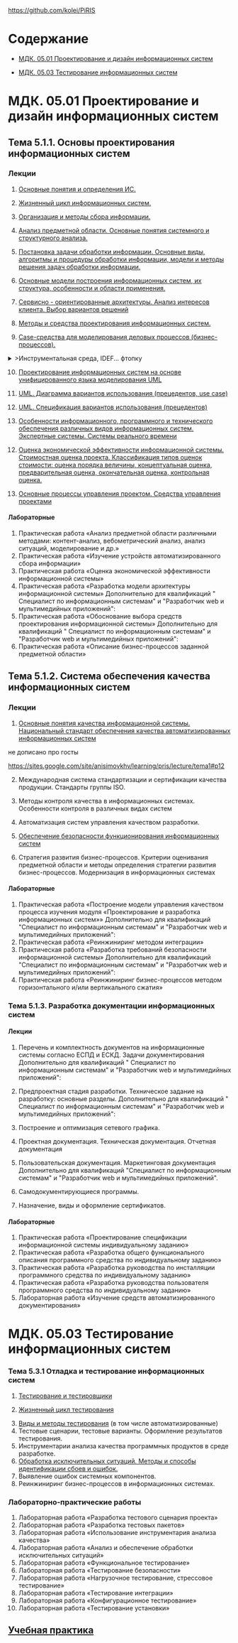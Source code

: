 https://github.com/kolei/PiRIS

# Содержание

* [МДК. 05.01 Проектирование и дизайн информационных систем](#МДК-0501-Проектирование-и-дизайн-информационных-систем)

* [МДК. 05.03 Тестирование информационных систем](#МДК-0503-Тестирование-информационных-систем)

# МДК. 05.01 Проектирование и дизайн информационных систем

[56+92=148, 34+72=106]: Общая_нагрузка_(Лекции,_лабы)

## Тема 5.1.1. Основы проектирования информационных систем

[1]: https://sites.google.com/site/anisimovkhv/learning/pris/lecture

### Лекции
1. [Основные понятия и определения ИС.](articles/5_1_1_1_intro.md)

[2+0]: _

2. [Жизненный цикл информационных систем.](articles/5_1_1_2_lifecycle.md)

[2+0 => 4+0]: _

3. [Организация и методы сбора информации.](articles/5_1_1_3_get_info.md)


[2+0 => 6+0]: _

4. [Анализ предметной области. Основные понятия системного и структурного анализа.](articles/5_1_1_4_analiz.md)

[4+0 => 10+0]: _

5. [Постановка задачи обработки информации. Основные виды, алгоритмы и процедуры обработки информации, модели и методы решения задач обработки информации.](articles/5_1_1_5_obr_inf.md)

[2+0 => 12+0]: _

6. [Основные модели построения информационных систем, их структура, особенности и области применения.](articles/5_1_1_6_models.md)

[4+0 => 16+0]: _

7. [Сервисно - ориентированные архитектуры. Анализ интересов клиента. Выбор вариантов решений](articles/5_1_1_7_soa.md)

[4+0 => 20+0]: _

8. [Методы и средства проектирования информационных систем.](articles/5_1_1_8_methods.md)

[2+0 => 22+0]: _

9. [Case-средства для моделирования деловых процессов (бизнес-процессов).](articles/5_1_1_9_case.md)

[4+0 => 26+0]: _

<details>

<summary>>Инструментальная среда, IDEF... фтопку</summary>

Инструментальная среда – структура, интерфейс, элементы управления.

Принципы построения модели IDEF0: контекстная диаграмма, субъект моделирования, цель и точка зрения. 

Диаграммы IDEF0: диаграммы декомпозиции, диаграммы дерева узлов, диаграммы только для экспозиции (FEO). 

Работы (Activity). Стрелки (Arrow). Туннелирование стрелок. Нумерация работ и диаграмм. Каркас диаграммы.

Слияние и расщепление моделей.

</details>

10. [Проектирование информационных систем на основе унифицированного языка моделирования UML](articles/5_1_1_10_uml.md)

[2+0 => 28+0]: _

11. [UML. Диаграмма вариантов использования (прецедентов, use case)](articles/5_1_1_10_uml_use_case.md)

[2+0 => 30+0]: _

12. [UML. Спецификация вариантов использования (прецедентов)](articles/5_1_1_10_uml_uc_spec.md)


11. [Особенности информационного, программного и технического обеспечения различных видов информационных систем. Экспертные системы. Системы реального времени](articles/5_1_1_11.md)

[22+0]: _

12. [Оценка экономической эффективности информационной системы. Стоимостная оценка проекта. Классификация типов оценок стоимости: оценка порядка величины, концептуальная оценка, предварительная оценка, окончательная оценка, контрольная оценка.](articles/5_1_1_12.md)

[24+0]: _

13. [Основные процессы управления проектом. Средства управления проектами](articles/5_1_1_13.md)

[26+0]: _

#### Лабораторные

1. Практическая работа «Анализ предметной области различными методами: контент-анализ, вебометрический анализ, анализ ситуаций, моделирование и др.»
2. Практическая работа «Изучение устройств автоматизированного сбора информации»
3. Практическая работа «Оценка экономической эффективности информационной системы»
4. Практическая работа «Разработка модели архитектуры информационной системы»
Дополнительно для квалификаций " Специалист по информационным системам" и "Разработчик web и мультимедийных приложений":
5. Практическая работа «Обоснование выбора средств проектирования информационной системы»
Дополнительно для квалификаций " Специалист по информационным системам" и "Разработчик web и мультимедийных приложений": 
6. Практическая работа «Описание бизнес-процессов заданной предметной области»

## Тема 5.1.2. Система обеспечения качества информационных систем

### Лекции

1. [Основные понятия качества информационной системы. Национальный стандарт обеспечения качества автоматизированных информационных систем](articles/5_1_2_1.md)

не дописано про госты

https://sites.google.com/site/anisimovkhv/learning/pris/lecture/tema1#p12

[28+0]: _

2. Международная система стандартизации и сертификации качества продукции. Стандарты группы ISO.

[30+0]: _

3. Методы контроля качества в информационных системах. Особенности контроля в различных видах систем

[32+0]: _

4. Автоматизация систем управления качеством разработки.

[34+0]: _

5. [Обеспечение безопасности функционирования информационных систем](articles/5_1_2_5.md)

[36+0]: _

6. Стратегия развития бизнес-процессов. Критерии оценивания предметной области и методы определения стратегии развития бизнес-процессов. Модернизация в информационных системах

[38+0]: _

#### Лабораторные
1. Практическая работа «Построение модели управления качеством процесса изучения модуля «Проектирование и разработка информационных систем»»
Дополнительно для квалификаций "Специалист по информационным системам" и "Разработчик web и мультимедийных приложений": 
2. Практическая работа «Реинжиниринг методом интеграции»
3. Практическая работа «Разработка требований безопасности информационной системы»
Дополнительно для квалификаций "Специалист по информационным системам" и "Разработчик web и мультимедийных приложений": 
4. Практическая работа «Реинжиниринг бизнес-процессов методом горизонтального и/или вертикального сжатия»


### Тема 5.1.3. Разработка документации информационных систем

#### Лекции

1. Перечень и комплектность документов на информационные системы согласно ЕСПД и ЕСКД. Задачи документирования
Дополнительно для квалификаций " Специалист по информационным системам" и "Разработчик web и мультимедийных приложений":

[40+0]: _

2. Предпроектная стадия разработки. Техническое задание на разработку: основные разделы. 
Дополнительно для квалификаций " Специалист по информационным системам" и "Разработчик web и мультимедийных приложений":

[42+0]: _

3. Построение и оптимизация сетевого графика.

[44+0]: _

4. Проектная документация. Техническая документация. Отчетная документация

[46+0]: _

5. Пользовательская документация. Маркетинговая документация
Дополнительно для квалификаций "Специалист по информационным системам" и "Разработчик web и мультимедийных приложений". 

[48+0]: _

6. Самодокументирующиеся программы. 

[50+0]: _

7. Назначение, виды и оформление сертификатов.

[52+0]: _

#### Лабораторные
1. Практическая работа «Проектирование спецификации информационной системы индивидуальному заданию» 
2. Практическая работа «Разработка общего функционального описания программного средства по индивидуальному заданию»
3. Практическая работа «Разработка руководства по инсталляции программного средства по индивидуальному заданию»
4. Практическая работа «Разработка руководства пользователя программного средства по индивидуальному заданию»
5. Лабораторная работа «Изучение средств автоматизированного документирования»

# МДК. 05.03 Тестирование информационных систем

[темы из ФГОС]: ! 

[46+24]: Общая_нагрузка_(Лекции,_лабы)

### Тема 5.3.1 Отладка и тестирование информационных систем

1. [Тестирование и тестировщики](articles/5_3_1_1_intro.md)

[6+0]: тут_ещё_вспомнаем_про_библиотеку_классов

2. [Жизненный цикл тестирования](articles/5_3_1_2_lifecycle.md)

[6(12)+0]: большой_объем

3. [Виды и методы тестирования](articles/5_3_1_3_vidy.md) (в том числе автоматизированные)
4. Тестовые сценарии, тестовые варианты. Оформление результатов тестирования.
5. Инструментарии анализа качества программных продуктов в среде разработке.
6. [Обработка исключительных ситуаций. Методы и способы идентификации сбоев и ошибок.](articles/5_3_1_6_exceptions.md)
7. Выявление ошибок системных компонентов.
8. Реинжиниринг бизнес-процессов в информационных системах.

### Лабораторнo-практические работы
1. Лабораторная работа «Разработка тестового сценария проекта»
2. Лабораторная работа «Разработка тестовых пакетов»
3. Лабораторная работа «Использование инструментария анализа качества»
4. Лабораторная работа «Анализ и обеспечение обработки исключительных ситуаций»
5. Лабораторная работа «Функциональное тестирование»
6. Лабораторная работа «Тестирование безопасности»
7. Лабораторная работа «Нагрузочное тестирование, стрессовое тестирование»
8. Лабораторная работа «Тестирование интеграции»
9. Лабораторная работа «Конфигурационное тестирование»
10. Лабораторная работа «Тестирование установки»


## [Учебная практика](/articles/praktika_I.md)